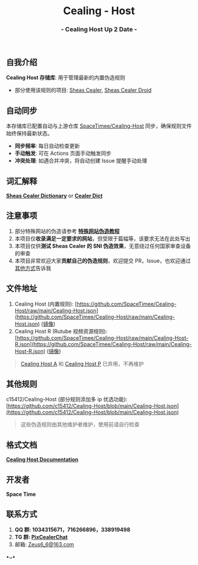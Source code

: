 <h1 align="center">Cealing - Host</h1>
<h3 align="center">- Cealing Host Up 2 Date -</h3>
</br>

## 自我介绍
**Cealing Host 存储库**: 用于管理最新的内置伪造规则

* 部分使用该规则的项目: [Sheas Cealer](https://github.com/SpaceTimee/Sheas-Cealer), [Sheas Cealer Droid](https://github.com/SpaceTimee/Sheas-Cealer-Droid)

## 自动同步
本存储库已配置自动与上游仓库 [SpaceTimee/Cealing-Host](https://github.com/SpaceTimee/Cealing-Host) 同步，确保规则文件始终保持最新状态。

* **同步频率**: 每日自动检查更新
* **手动触发**: 可在 Actions 页面手动触发同步
* **冲突处理**: 如遇合并冲突，将自动创建 Issue 提醒手动处理

## 词汇解释
**[Sheas Cealer Dictionary](https://github.com/SpaceTimee/Sheas-Cealer/wiki/Sheas-Cealer-Dictionary)** or **[Cealer Dict](https://github.com/SpaceTimee/Sheas-Cealer-Droid/wiki/Cealer-Dict)**

## 注意事项
1. 部分特殊网站的伪造请参考 **[特殊网站伪造教程](https://github.com/SpaceTimee/Cealing-Host/wiki/Special-Cealing-Instruction)**
2. 本项目仅**收录满足一定要求的网站**，但受限于篇幅等，该要求无法在此处写出
3. 本项目仅供**测试 Sheas Cealer 的 SNI 伪造效果**，无意绕过任何国家审查设备的审查
4. 本项目非常欢迎大家**贡献自己的伪造规则**，欢迎提交 PR，Issue，也欢迎通过[其他方式](https://github.com/SpaceTimee/Cealing-Host#联系方式)告诉我

## 文件地址
1. Cealing Host (内置规则): [https://github.com/SpaceTimee/Cealing-Host/raw/main/Cealing-Host.json](https://github.com/SpaceTimee/Cealing-Host/raw/main/Cealing-Host.json) ([镜像](https://gitlab.com/SpaceTimee/Cealing-Host/raw/main/Cealing-Host.json))
2. Cealing Host R (Rutube 视频资源规则): [https://github.com/SpaceTimee/Cealing-Host/raw/main/Cealing-Host-R.json](https://github.com/SpaceTimee/Cealing-Host/raw/main/Cealing-Host-R.json) ([镜像](https://gitlab.com/SpaceTimee/Cealing-Host/raw/main/Cealing-Host-R.json))

> [Cealing Host A](https://github.com/SpaceTimee/Cealing-Host/raw/main/Cealing-Host-A.json) 和 [Cealing Host P](https://github.com/SpaceTimee/Cealing-Host/raw/main/Cealing-Host-P.json) 已弃用，不再维护

## 其他规则
c15412/Cealing-Host (部分规则添加多 ip 优选功能): [https://github.com/c15412/Cealing-Host/blob/main/Cealing-Host.json](https://github.com/c15412/Cealing-Host/blob/main/Cealing-Host.json)

> 这些伪造规则由其他维护者维护，使用前请自行检查

## 格式文档
**[Cealing Host Documentation](https://github.com/SpaceTimee/Cealing-Host/wiki/Cealing-Host-Documentation)**

## 开发者
**Space Time**

## 联系方式
1. **QQ 群: 1034315671，716266896，338919498**
2. **TG 群: [PixCealerChat](https://t.me/PixCealerChat)**
3. 邮箱: Zeus6_6@163.com

•ᴗ•
